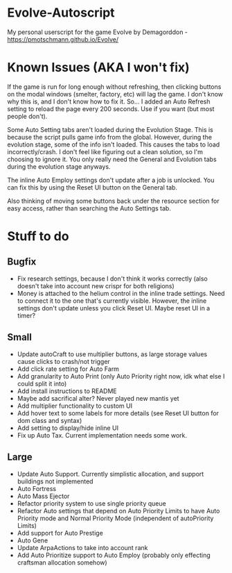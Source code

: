 # Evolve-Autoscript
My personal userscript for the game Evolve by Demagorddon - https://pmotschmann.github.io/Evolve/

# Known Issues (AKA I won't fix)
If the game is run for long enough without refreshing, then clicking buttons on the modal windows (smelter, factory, etc) will lag the game. I don't know why this is, and I don't know how to fix it. So... I added an Auto Refresh setting to reload the page every 200 seconds. Use if you want (but most people don't).

Some Auto Setting tabs aren't loaded during the Evolution Stage. This is because the script pulls game info from the global. However, during the evolution stage, some of the info isn't loaded. This causes the tabs to load incorrectly/crash. I don't feel like figuring out a clean solution, so I'm choosing to ignore it. You only really need the General and Evolution tabs during the evolution stage anyways.

The inline Auto Employ settings don't update after a job is unlocked. You can fix this by using the Reset UI button on the General tab.

Also thinking of moving some buttons back under the resource section for easy access, rather than searching the Auto Settings tab.

# Stuff to do

## Bugfix
* Fix research settings, because I don't think it works correctly (also doesn't take into account new crispr for both religions)
* Money is attached to the helium control in the inline trade settings. Need to connect it to the one that's currently visible. However, the inline settings don't update unless you click Reset UI. Maybe reset UI in a timer?

## Small
* Update autoCraft to use multiplier buttons, as large storage values cause clicks to crash/not trigger
* Add click rate setting for Auto Farm
* Add granularity to Auto Print (only Auto Priority right now, idk what else I could split it into)
* Add install instructions to README
* Maybe add sacrifical alter? Never played new mantis yet
* Add multiplier functionality to custom UI
* Add hover text to some labels for more details (see Reset UI button for dom class and syntax)
* Add setting to display/hide inline UI
* Fix up Auto Tax. Current implementation needs some work.

## Large
* Update Auto Support. Currently simplistic allocation, and support buildings not implemented
* Auto Fortress
* Auto Mass Ejector
* Refactor priority system to use single priority queue
* Refactor Auto settings that depend on Auto Priority Limits to have Auto Priority mode and Normal Priority Mode (independent of autoPriority Limits)
* Add support for Auto Prestige
* Auto Gene
* Update ArpaActions to take into account rank
* Add Auto Prioritize support to Auto Employ (probably only effecting craftsman allocation somehow)
